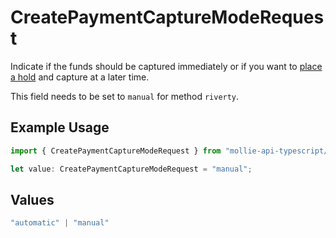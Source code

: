 # CreatePaymentCaptureModeRequest

Indicate if the funds should be captured immediately or if you want to [place a hold](https://docs.mollie.com/docs/place-a-hold-for-a-payment#/) 
and capture at a later time.

This field needs to be set to `manual` for method `riverty`.

## Example Usage

```typescript
import { CreatePaymentCaptureModeRequest } from "mollie-api-typescript/models/operations";

let value: CreatePaymentCaptureModeRequest = "manual";
```

## Values

```typescript
"automatic" | "manual"
```